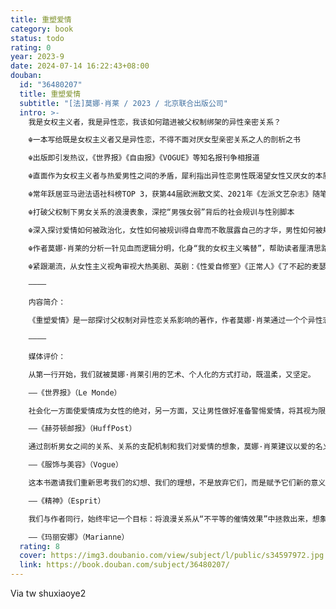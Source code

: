 ```yaml
---
title: 重塑爱情
category: book
status: todo
rating: 0
year: 2023-9
date: 2024-07-14 16:22:43+08:00
douban:
  id: "36480207"
  title: 重塑爱情
  subtitle: "[法]莫娜·肖莱 / 2023 / 北京联合出版公司"
  intro: >-
    我是女权主义者，我是异性恋，我该如何踏进被父权制绑架的异性亲密关系？

    ☬一本写给既是女权主义者又是异性恋，不得不面对厌女型亲密关系之人的剖析之书

    ☬出版即引发热议，《世界报》《自由报》《VOGUE》等知名报刊争相报道

    ☬直面作为女权主义者与热爱男性之间的矛盾，犀利指出异性恋男性既渴望女性又厌女的本质原因

    ☬常年跃居亚马逊法语社科榜TOP 3，获第44届欧洲散文奖、2021年《左派文艺杂志》随笔奖

    ☬打破父权制下男女关系的浪漫表象，深挖“男强女弱”背后的社会规训与性别脚本

    ☬深入探讨爱情如何被政治化，女性如何被规训得自卑而不敢展露自己的才华，男性如何被规训得接受不了真实的女性，认为他们的统治权与生俱来。而羞耻又如何成了女性的生存模式，成了婚内暴力和女性杀戮的温床，女性到底要怎么做，才能重获长期被剥夺的自信和自尊？

    ☬作者莫娜·肖莱的分析一针见血而逻辑分明，化身“我的女权主义嘴替”，帮助读者厘清思路，向看到一些社会新闻或观点时，隐隐感觉不对劲却难以将自己的感受准确表达出来的表达困境说再见！

    ☬紧跟潮流，从女性主义视角审视大热美剧、英剧：《性爱自修室》《正常人》《了不起的麦瑟尔夫人》《后翼弃兵》《权力的游戏》……犀利点评其剧情设计的合理与荒谬之处！

    ————

    内容简介：

    《重塑爱情》是一部探讨父权制对异性恋关系影响的著作，作者莫娜·肖莱通过一个个异性恋关系典型，深入分析了父权制结构下传统男女关系中那些浪漫的表象、厌女的传统以及家庭暴力等问题，直指父权制结构下异性恋文化的病态及厌女之处，并对如何摆脱父权制对男女社会角色的要求与期待，如何作为一名女性主义者，仍然相信男女间传统的爱情做出了解答，试图将爱情从父权统治中拯救出来。

    ————

    媒体评价：

    从第一行开始，我们就被莫娜·肖莱引用的艺术、个人化的方式打动，既温柔，又坚定。

    ——《世界报》（Le Monde）

    社会化一方面使爱情成为女性的绝对，另一方面，又让男性做好准备警惕爱情，将其视为限制他们自由的因素。同样的社会化教育女性表达自己的情绪，而男性则要压抑自己的情绪，这不可避免地使相互理解变得不那么容易。

    ——《赫芬顿邮报》（HuffPost）

    通过剖析男女之间的关系、关系的支配机制和我们对爱情的想象，莫娜·肖莱建议以爱的名义重塑异性恋关系，更好地解放自己。她的思考扣人心弦，因为它诞生于个人和真诚的基础上。

    ——《服饰与美容》（Vogue）

    这本书邀请我们重新思考我们的幻想、我们的理想，不是放弃它们，而是赋予它们新的意义。这是一次将爱情从父权统治魔掌中拯救出来的非常好的尝试。

    ——《精神》（Esprit）

    我们与作者同行，始终牢记一个目标：将浪漫关系从“不平等的催情效果”中拯救出来，想象一种“背叛父权制的异性恋”。

    ——《玛丽安娜》（Marianne）
  rating: 8
  cover: https://img3.doubanio.com/view/subject/l/public/s34597972.jpg
  link: https://book.douban.com/subject/36480207/
---
```


Via tw shuxiaoye2
